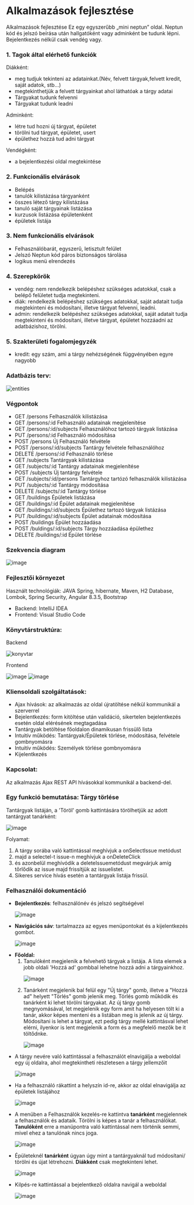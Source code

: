 # Alkalmazások fejlesztése

Alkalmazások fejlesztése
Ez egy egyszerűbb „mini neptun” oldal.
Neptun kód és jelszó beírása után hallgatóként vagy adminként be tudunk lépni. Bejelentkezés nélkül csak vendég vagy.



<h3>1. Tagok által elérhető funkciók</h3>

<p>Diákként:</p>
<ul>
   <li>meg tudjuk tekinteni az adatainkat.(Név, felvett tárgyak,felvett kredit, saját adatok, stb…)</li>
   <li>megtekinthetjük a felvett tárgyainkat ahol láthatóak a tárgy adatai</li>
   <li>Tárgyakat tudunk felvenni</li>
  <li>Tárgyakat tudunk leadni</li>
</ul>

      
<p>Adminként:</p>    
<ul>
   <li>létre tud hozni új tárgyat, épületet</li>
   <li>törölni tud tárgyat, épületet, usert</li>
   <li>épülethez hozzá tud adni tárgyat</li>   
   
</ul>
      
<p>Vendégként:</p>         
<ul>
   <li>a bejelentkezési oldal megtekintése</li>
</ul>

<h3>2.  Funkcionális elvárások</h3>

<ul>
   <li>Belépés</li>
   <li>tanulók kilistázása tárgyanként</li>
   <li>összes létező tárgy kilistázása</li>
   <li>tanuló saját tárgyainak listázása</li>
   <li>kurzusok listázása épületenként</li>
   <li>épületek listája</li>
</ul>
              
<h3>3. Nem funkcionális elvárások</h3>       
<ul>
   <li>Felhasználóbarát, egyszerű, letisztult felület</li>
   <li>Jelszó Neptun kód páros biztonságos tárolása</li>
   <li>logikus menü elrendezés</li>
</ul>

<h3>4. Szerepkörök</h3>
<ul>
   <li>vendég: nem rendelkezik belépéshez szükséges adatokkal, csak a belépő felületet tudja megtekinteni.</li>
   <li>diák: rendelkezik belépéshez szükséges adatokkal, saját adatait tudja megtekinteni és módosítani, illetve tárgyat felvenni, leadni.</li>
   <li>admin: rendelkezik belépéshez szükséges adatokkal, saját adatait tudja megtekinteni és módosítani, illetve tárgyat, épületet hozzáadni az adatbázishoz, törölni.</li>
</ul>


<h3>5. Szakterületi fogalomjegyzék</h3>
<ul>
   <li>kredit: egy szám, ami a tárgy nehézségének függvényében egyre nagyobb</li>
</ul>



<h3>Adatbázis terv:</h3>

![entities](https://user-images.githubusercontent.com/47753407/79592394-3b0aa280-80da-11ea-9c29-c328260ec778.png)


<h3>Végpontok</h3>
<ul>

   
   <li>GET /persons Felhasználók kilistázása</li>
   <li>GET /persons/:id Felhasználó adatainak megjelenítése</li>
   <li>GET /persons/:id/subjects Felhasználóhoz tartozó tárgyak listázása</li>
   <li>PUT /persons/:id Felhasználó módosítása</li>
   <li>POST /persons Új Felhasználó felvétele</li>
   <li>POST /persons/:id/subjects Tantárgy felvétele felhasználóhoz</li>
   <li> DELETE /persons/:id Felhasználó törlése</li>
   
   <li>GET /subjects Tantárgyak kilistázása</li>
   <li>GET /subjects/:id Tantárgy adatainak megjelenítése</li>
   <li>POST /subjects Új tantárgy felvétele</li>
   <li>GET /subjects/:id/persons Tantárgyhoz tartózó felhasználók kilistázása</li>
   <li>PUT /subjects/:id Tantárgy módosítása</li>
   <li> DELETE /subjects/:id Tantárgy törlése </li>
   
   <li>GET /buildings Épületek listázása</li>
   <li>GET /buildings/:id Épület adatainak megjelenítése</li>
   <li>GET /buildings/:id/subjects Épülethez tartozó tárgyak listázása</li>
   <li>PUT /buildings/:id/subjects Épület adatainak módosítása</li>
   <li>POST /buildings Épület hozzáadása</li>
   <li>POST /buldings/:id/subjects Tárgy hozzáadása épülethez</li>
   <li>DELETE /buildings/:id Épület törlése</li>
</ul>

<h3>Szekvencia diagram</h3>


![image](https://user-images.githubusercontent.com/61462292/83352222-5956f580-a34a-11ea-91f6-d6f979b2c953.png)



<h3>Fejlesztői környezet</h3>

Használt technológiák: JAVA Spring, hibernate, Maven, H2 Database, Lombok, Spring Security, Angular 8.3.5, Bootstrap

 <ul>
   <li> Backend: IntelliJ IDEA </li>
   <li> Frontend: Visual Studio Code </li>
</ul>
    
<h3>Könyvtárstruktúra:</h3>
Backend

![konyvtar](https://user-images.githubusercontent.com/47753407/79596229-79a35b80-80e0-11ea-9c95-9946a8226c47.png)

Frontend

![image](https://user-images.githubusercontent.com/61462292/83350940-08da9a80-a340-11ea-908e-0c52f5881d8c.png)
![image](https://user-images.githubusercontent.com/61462292/83350954-2d367700-a340-11ea-865a-0b7c6dac472e.png)


<h3>Kliensoldali szolgáltatások:</h3>
<ul>
   <li>Ajax hívások: az alkalmazás az oldal újratöltése nélkül kommunikál a szerverrel</li>
   <li>Bejelentkezés: form kitöltése után validáció, sikertelen bejelentkezés esetén oldal elérésének megtagadása</li>
   <li>Tantárgyak betöltése főoldalon dinamikusan frissülő lista</li>
   <li>Intuitív működés: Tantárgyak/Épületek törlése, módosítása, felvétele gombnyomásra</li>
   <li>Intuitív működés: Személyek törlése gombnyomásra</li>
   <li>Kijelentkezés</li>
</ul>

<h3>Kapcsolat:</h3>
Az alkalmazás Ajax REST API hívásokkal kommunikál a backend-del.

<h3>Egy funkció bemutatása: Tárgy törlése</h3>
Tantárgyak listáján, a 'Töröl' gomb kattintására törölhetjük az adott tantárgyat tanárként:

![image](https://user-images.githubusercontent.com/61462292/83327595-5215e600-a27d-11ea-9485-ee9e5eefc7d6.png)

Folyamat:
<ol>
   <li>A tárgy sorába való kattintással meghívjuk a onSelectIssue metódust</li>
   <li>majd a selectel-t issue-n meghívjuk a onDeleteClick</li>
   <li>és azonbelül meghívódik a deleteIssuemetódust megvárjuk amíg tőrlődik az issue majd frissítjük az issuelistet.</li>
   <li>Sikeres service hívás esetén a tantárgyak listája frissül.</li>
</ol>

<h3>Felhasználói dokumentáció</h3>
<ul>
   <li><b>Bejelentkezés</b>: felhasználónév és jelszó segítségével</li>
   
   ![image](https://user-images.githubusercontent.com/61462292/83328396-eafb3000-a282-11ea-9cee-a183521760a6.png)
   
   <li><b>Navigációs sáv</b>: tartalmazza az egyes menüpontokat és a kijelentkezés gombot.</li>
   
   ![image](https://user-images.githubusercontent.com/61462292/83351065-307e3280-a341-11ea-9b6f-87cf4c00d831.png)
   
   <li><b>Főoldal:</b> 
      <ol>
         <li>Tanulóként megjelenik a felvehető tárgyak a listája. A lista elemek a jobb oldali 'Hozzá ad' gombbal lehetne hozzá adni a             tárgyainkhoz.</li>
         
   ![image](https://user-images.githubusercontent.com/61462292/83352400-5e687480-a34b-11ea-8654-7aadd89dddfc.png)
   
         
   <li>Tanárként megjelenik bal felül egy "Új tárgy" gomb, illetve a "Hozzá ad" helyett "Törlés" gomb jelenik meg. Törlés gomb működik és tanárként ki lehet törölni tárgyakat. Az új tárgy gomb megnyomásával, let megjelenik egy form amit ha helyesen tölt ki a tanár, akkor képes menteni és a listában meg is jelenik az új tárgy. Módosítani is lehet a tárgyat, ezt pedig tárgy mellé kattintásval lehet elérni, ilyenkor is lent megjelenik a form és a megfelelő mezők be it töltődnke.  </li>
 
 ![image](https://user-images.githubusercontent.com/61462292/83352641-41cd3c00-a34d-11ea-99fd-fb7a1cf05cfe.png)
</ol>
   
   
   
 <li>A tárgy nevére való kattintással a felhasználót elnavigálja a weboldal egy új oldalra, ahol megtekintheti részletesen a tárgy jellemzőit</li>
 
![image](https://user-images.githubusercontent.com/61462292/83352745-126aff00-a34e-11ea-82b4-b7e829f413ee.png)

<li>Ha a felhasználó rákattint a helyszín id-re, akkor az oldal elnavigálja az épületek listájához</li>

![image](https://user-images.githubusercontent.com/61462292/83353018-e9e40480-a34f-11ea-8551-b2fd3146920c.png)

<li>A menüben a Felhasználók kezelés-re kattintva <b>tanárként</b> megjelennek a felhasználók és adataik. Törölni is képes a tanár a felhasználókat. <b>Tanulóként</b> erre a manüpontra való kattintással nem történik semmi, mivel ehez a tanulónak nincs joga.</li>

![image](https://user-images.githubusercontent.com/61462292/83352893-15b2ba80-a34f-11ea-954b-86d1536460fa.png)

<li>Épületeknél <b>tanárként</b> úgyan úgy mint a tantárgyaknál tud módosítani/ törölni és újat létrehozni. <b>Diákként</b> csak megtekinteni lehet.</li>

![image](https://user-images.githubusercontent.com/61462292/83352956-7e9a3280-a34f-11ea-80df-90c0e3b0ca2f.png)

<li>Kilpés-re kattintással a bejelentkező oldalra navigál a weboldal</li>

![image](https://user-images.githubusercontent.com/61462292/83353057-26176500-a350-11ea-97e2-275dc9aa8d21.png)


 
</ul>
    
 
   
  
   






